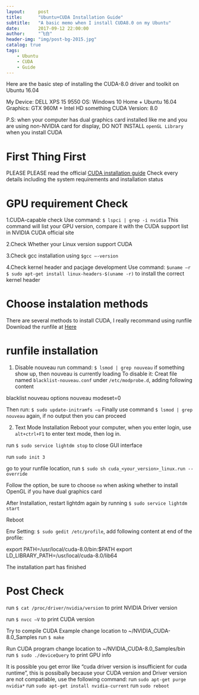 ```yaml
---
layout:     post
title:      "Ubuntu+CUDA Installation Guide"
subtitle:   "A basic memo when I install CUDA8.0 on my Ubuntu"
date:       2017-09-12 22:00:00
author:     "飞白"
header-img: "img/post-bg-2015.jpg"
catalog: true
tags:
    - Ubuntu
    - CUDA
    - Guide
---
```


Here are the basic step of installing the CUDA-8.0 driver and toolkit on Ubuntu 16.04

My Device: DELL XPS 15 9550 
OS: Windows 10 Home + Ubuntu 16.04 
Graphics: GTX 960M + Intel HD something 
CUDA Version: 8.0

P.S: when your computer has dual graphics card installed like me and you are using non-NVIDIA card for display, DO NOT INSTALL `openGL Library` when you install CUDA



# First Thing First
PLEASE PLEASE read the official [CUDA installation guide](http://developer.download.nvidia.com/compute/cuda/7.5/Prod/docs/sidebar/CUDA_Installation_Guide_Linux.pdf)
Check every details including the system requirements and installation status


# GPU requirement Check

1.CUDA-capable check
Use command: 
`$ lspci | grep -i nvidia`
This command will list your GPU version, compare it with the CUDA support list in NVIDIA CUDA official site

2.Check Whether your Linux version support CUDA

3.Check gcc installation using `$gcc –-version`

4.Check kernel header and pacjage development
Use command:
`$uname –r`
`$ sudo apt-get install linux-headers-$(uname -r)`
to install the correct kernel header

# Choose instalation methods
There are several methods to install CUDA, I really recommand using runfile
Download the runfile at [Here](https://developer.nvidia.com/cuda-downloads)

# runfile installation
1. Disable nouveau
run command: `$ lsmod | grep nouveau` if something show up, then nouveau is currently loading
To disable it:
Creat file named `blacklist-nouveau.conf` under `/etc/modprobe.d`, adding following content

blacklist nouveau 
options nouveau modeset=0

Then run: `$ sudo update-initramfs –u`
Finally use command `$ lsmod | grep nouveau` again, if no output then you can proceed

2. Text Mode Installation
Reboot your computer, when you enter login, use `alt+ctrl+F1` to enter text mode, then log in.

run `$ sudo service lightdm stop` to close GUI interface

run `sudo init 3`

go to your runfile location, run `$ sudo sh cuda_<your_version>_linux.run --override`

Follow the option, be sure to choose `no` when asking whether to install OpenGL if you have dual graphics card

After Installation, restart lightdm again by running `$ sudo service lightdm start`

Reboot

Env Setting: `$ sudo gedit /etc/profile`, add following content at end of the profile:

export PATH=/usr/local/cuda-8.0/bin:$PATH 
export LD_LIBRARY_PATH=/usr/local/cuda-8.0/lib64


The installation part has finished

# Post Check
run `$ cat /proc/driver/nvidia/version` to print NVIDIA Driver version

run `$ nvcc –V` to print CUDA version

Try to compile CUDA Example
change location to ~/NVIDIA_CUDA-8.0_Samples
run `$ make`

Run CUDA program
change location to ~/NVIDIA_CUDA-8.0_Samples/bin
run `$ sudo ./deviceQuery` to print GPU info

It is possible you get error like “cuda driver version is insufficient for cuda runtime”, this is possibally because your CUDA version and Driver version are not compatiable, use the following command:
run `sudo apt-get purge nvidia*`
run `sudo apt-get install nvidia-current`
run `sudo reboot`
